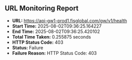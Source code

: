 ## URL Monitoring Report

- **URL:** https://api-gw1-prod1.fisglobal.com/gw/v1/health
- **Start Time:** 2025-08-02T09:36:25.164227
- **End Time:** 2025-08-02T09:36:25.420102
- **Total Time Taken:** 0.255875 seconds
- **HTTP Status Code:** 403
- **Status:** Failure
- **Failure Reason:** HTTP Status Code: 403
